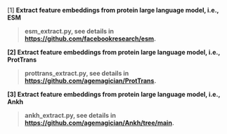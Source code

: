 [1] <b> Extract feature embeddings from protein large language model, i.e., ESM   
> esm_extract.py, see details in https://github.com/facebookresearch/esm.  


[2] <b> Extract feature embeddings from protein large language model, i.e., ProtTrans   
> prottrans_extract.py, see details in https://github.com/agemagician/ProtTrans.

[3] <b> Extract feature embeddings from protein large language model, i.e., Ankh   
> ankh_extract.py, see details in https://github.com/agemagician/Ankh/tree/main.
